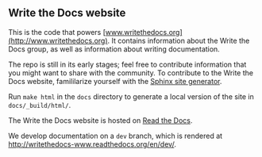 ## Write the Docs website

This is the code that powers [www.writethedocs.org](http://www.writethedocs.org). It contains information
about the Write the Docs group, as well as information about writing documentation.

The repo is still in its early stages; feel free to contribute information that you might want to share with the community. To contribute to the Write the Docs website, famililarize yourself with the [Sphinx site generator](http://sphinx.pocoo.org/index.html).

Run `make html` in the `docs` directory to generate a local version of the site in
`docs/_build/html/`.

The Write the Docs website is hosted on [Read the Docs](https://readthedocs.org/projects/writethedocs-www).

We develop documentation on a `dev` branch, which is rendered at http://writethedocs-www.readthedocs.org/en/dev/.
